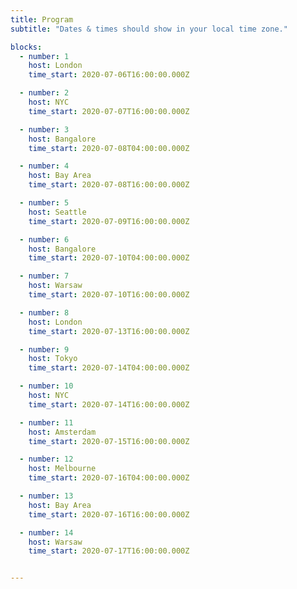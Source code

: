 ```yaml
---
title: Program
subtitle: "Dates & times should show in your local time zone."

blocks: 
  - number: 1
    host: London
    time_start: 2020-07-06T16:00:00.000Z

  - number: 2
    host: NYC
    time_start: 2020-07-07T16:00:00.000Z

  - number: 3
    host: Bangalore
    time_start: 2020-07-08T04:00:00.000Z

  - number: 4
    host: Bay Area
    time_start: 2020-07-08T16:00:00.000Z

  - number: 5
    host: Seattle
    time_start: 2020-07-09T16:00:00.000Z

  - number: 6
    host: Bangalore
    time_start: 2020-07-10T04:00:00.000Z

  - number: 7
    host: Warsaw
    time_start: 2020-07-10T16:00:00.000Z

  - number: 8
    host: London
    time_start: 2020-07-13T16:00:00.000Z

  - number: 9
    host: Tokyo
    time_start: 2020-07-14T04:00:00.000Z

  - number: 10
    host: NYC
    time_start: 2020-07-14T16:00:00.000Z

  - number: 11
    host: Amsterdam
    time_start: 2020-07-15T16:00:00.000Z

  - number: 12
    host: Melbourne
    time_start: 2020-07-16T04:00:00.000Z

  - number: 13
    host: Bay Area
    time_start: 2020-07-16T16:00:00.000Z

  - number: 14
    host: Warsaw
    time_start: 2020-07-17T16:00:00.000Z


---
```




